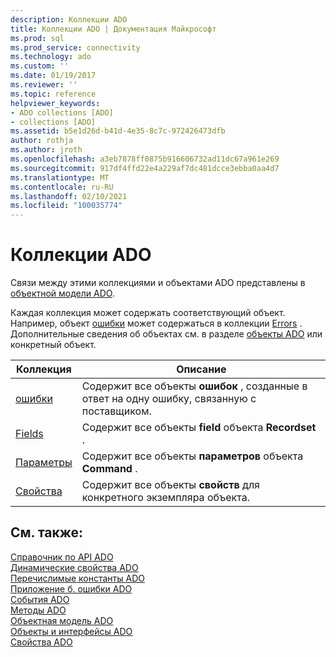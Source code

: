 ```yaml
---
description: Коллекции ADO
title: Коллекции ADO | Документация Майкрософт
ms.prod: sql
ms.prod_service: connectivity
ms.technology: ado
ms.custom: ''
ms.date: 01/19/2017
ms.reviewer: ''
ms.topic: reference
helpviewer_keywords:
- ADO collections [ADO]
- collections [ADO]
ms.assetid: b5e1d26d-b41d-4e35-8c7c-972426473dfb
author: rothja
ms.author: jroth
ms.openlocfilehash: a3eb7878ff0875b916606732ad11dc67a961e269
ms.sourcegitcommit: 917df4ffd22e4a229af7dc481dcce3ebba0aa4d7
ms.translationtype: MT
ms.contentlocale: ru-RU
ms.lasthandoff: 02/10/2021
ms.locfileid: "100035774"
---
```

# <a name="ado-collections"></a>Коллекции ADO
Связи между этими коллекциями и объектами ADO представлены в [объектной модели ADO](./ado-object-model.md).  
  
 Каждая коллекция может содержать соответствующий объект. Например, объект [ошибки](./error-object.md) может содержаться в коллекции [Errors](./errors-collection-ado.md) . Дополнительные сведения об объектах см. в разделе [объекты ADO](./ado-objects-and-interfaces.md) или конкретный объект.  
  
|Коллекция|Описание|  
|-|-|  
|[ошибки](./errors-collection-ado.md)|Содержит все объекты **ошибок** , созданные в ответ на одну ошибку, связанную с поставщиком.|  
|[Fields](./fields-collection-ado.md)|Содержит все объекты **field** объекта **Recordset** .|  
|[Параметры](./parameters-collection-ado.md)|Содержит все объекты **параметров** объекта **Command** .|  
|[Свойства](./properties-collection-ado.md)|Содержит все объекты **свойств** для конкретного экземпляра объекта.|  
  
## <a name="see-also"></a>См. также:  
 [Справочник по API ADO](./ado-api-reference.md)   
 [Динамические свойства ADO](./ado-dynamic-properties.md)   
 [Перечислимые константы ADO](./ado-enumerated-constants.md)   
 [Приложение б. ошибки ADO](../../guide/appendixes/appendix-b-ado-errors.md)   
 [События ADO](./ado-events.md)   
 [Методы ADO](./ado-methods.md)   
 [Объектная модель ADO](./ado-object-model.md)   
 [Объекты и интерфейсы ADO](./ado-objects-and-interfaces.md)   
 [Свойства ADO](./ado-properties.md)